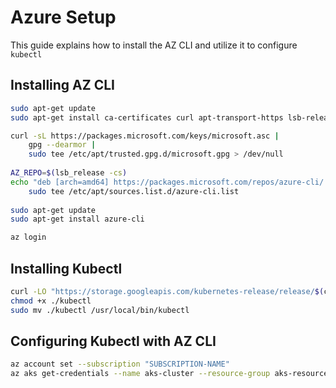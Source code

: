 # Azure Setup

This guide explains how to install the AZ CLI and utilize it to configure `kubectl`

## Installing AZ CLI

```bash
sudo apt-get update
sudo apt-get install ca-certificates curl apt-transport-https lsb-release gnupg

curl -sL https://packages.microsoft.com/keys/microsoft.asc |
    gpg --dearmor |
    sudo tee /etc/apt/trusted.gpg.d/microsoft.gpg > /dev/null
	
AZ_REPO=$(lsb_release -cs)
echo "deb [arch=amd64] https://packages.microsoft.com/repos/azure-cli/ $AZ_REPO main" |
    sudo tee /etc/apt/sources.list.d/azure-cli.list
	
sudo apt-get update
sudo apt-get install azure-cli

az login
```

## Installing Kubectl

```bash
curl -LO "https://storage.googleapis.com/kubernetes-release/release/$(curl -s https://storage.googleapis.com/kubernetes-release/release/stable.txt)/bin/linux/amd64/kubectl"
chmod +x ./kubectl
sudo mv ./kubectl /usr/local/bin/kubectl
```

## Configuring Kubectl with AZ CLI

```bash
az account set --subscription "SUBSCRIPTION-NAME"
az aks get-credentials --name aks-cluster --resource-group aks-resource-group
```